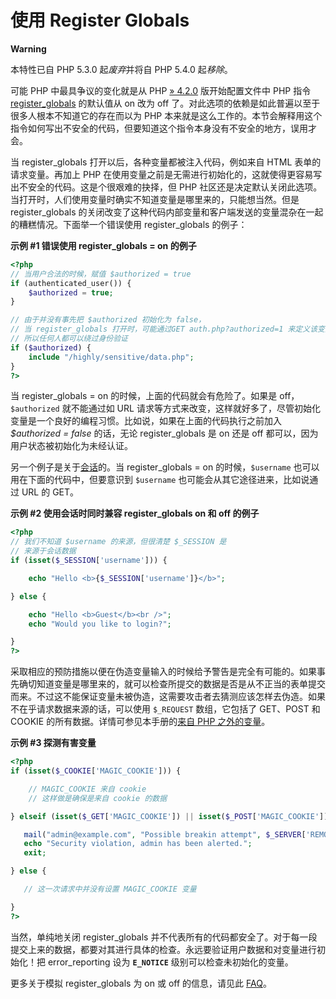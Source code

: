 使用 Register Globals
=====================

**Warning**

本特性已自 PHP 5.3.0 起*废弃*并将自 PHP 5.4.0 起*移除*。

可能 PHP 中最具争议的变化就是从 PHP
<a href="https://www.php.net/releases/4_2_0.php" class="link external">» 4.2.0</a>
版开始配置文件中 PHP 指令
<a href="/ini/core.html#ini.register-globals" class="link">register_globals</a>
的默认值从 on 改为 off
了。对此选项的依赖是如此普遍以至于很多人根本不知道它的存在而以为 PHP
本来就是这么工作的。本节会解释用这个指令如何写出不安全的代码，但要知道这个指令本身没有不安全的地方，误用才会。

当 register\_globals 打开以后，各种变量都被注入代码，例如来自 HTML
表单的请求变量。再加上 PHP
在使用变量之前是无需进行初始化的，这就使得更容易写出不安全的代码。这是个很艰难的抉择，但
PHP
社区还是决定默认关闭此选项。当打开时，人们使用变量时确实不知道变量是哪里来的，只能想当然。但是
register\_globals
的关闭改变了这种代码内部变量和客户端发送的变量混杂在一起的糟糕情况。下面举一个错误使用
register\_globals 的例子：

**示例 \#1 错误使用 register\_globals = on 的例子**

``` php
<?php
// 当用户合法的时候，赋值 $authorized = true
if (authenticated_user()) {
    $authorized = true;
}

// 由于并没有事先把 $authorized 初始化为 false，
// 当 register_globals 打开时，可能通过GET auth.php?authorized=1 来定义该变量值
// 所以任何人都可以绕过身份验证
if ($authorized) {
    include "/highly/sensitive/data.php";
}
?>
```

当 register\_globals = on 的时候，上面的代码就会有危险了。如果是
off，`$authorized` 就不能通过如 URL
请求等方式来改变，这样就好多了，尽管初始化变量是一个良好的编程习惯。比如说，如果在上面的代码执行之前加入
*$authorized = false* 的话，无论 register\_globals 是 on 还是 off
都可以，因为用户状态被初始化为未经认证。

另一个例子是关于<a href="/ref/session.html" class="link">会话</a>的。当
register\_globals = on 的时候，`$username`
也可以用在下面的代码中，但要意识到 `$username`
也可能会从其它途径进来，比如说通过 URL 的 GET。

**示例 \#2 使用会话时同时兼容 register\_globals on 和 off 的例子**

``` php
<?php
// 我们不知道 $username 的来源，但很清楚 $_SESSION 是
// 来源于会话数据
if (isset($_SESSION['username'])) {

    echo "Hello <b>{$_SESSION['username']}</b>";

} else {

    echo "Hello <b>Guest</b><br />";
    echo "Would you like to login?";

}
?>
```

采取相应的预防措施以便在伪造变量输入的时候给予警告是完全有可能的。如果事先确切知道变量是哪里来的，就可以检查所提交的数据是否是从不正当的表单提交而来。不过这不能保证变量未被伪造，这需要攻击者去猜测应该怎样去伪造。如果不在乎请求数据来源的话，可以使用
`$_REQUEST` 数组，它包括了 GET、POST 和 COOKIE
的所有数据。详情可参见本手册的<a href="/language/variables/external.html" class="link">来自 PHP 之外的变量</a>。

**示例 \#3 探测有害变量**

``` php
<?php
if (isset($_COOKIE['MAGIC_COOKIE'])) {

    // MAGIC_COOKIE 来自 cookie
    // 这样做是确保是来自 cookie 的数据

} elseif (isset($_GET['MAGIC_COOKIE']) || isset($_POST['MAGIC_COOKIE'])) {

   mail("admin@example.com", "Possible breakin attempt", $_SERVER['REMOTE_ADDR']);
   echo "Security violation, admin has been alerted.";
   exit;

} else {

   // 这一次请求中并没有设置 MAGIC_COOKIE 变量

}
?>
```

当然，单纯地关闭 register\_globals
并不代表所有的代码都安全了。对于每一段提交上来的数据，都要对其进行具体的检查。永远要验证用户数据和对变量进行初始化！把
<span class="function">error\_reporting</span> 设为 **`E_NOTICE`**
级别可以检查未初始化的变量。

更多关于模拟 register\_globals 为 on 或 off 的信息，请见此
<a href="/faq/misc.html#faq.misc.registerglobals" class="link">FAQ</a>。
